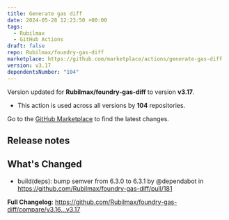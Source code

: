 ```yaml
---
title: Generate gas diff
date: 2024-05-28 12:23:50 +00:00
tags:
  - Rubilmax
  - GitHub Actions
draft: false
repo: Rubilmax/foundry-gas-diff
marketplace: https://github.com/marketplace/actions/generate-gas-diff
version: v3.17
dependentsNumber: "104"
---
```



Version updated for **Rubilmax/foundry-gas-diff** to version **v3.17**.
- This action is used across all versions by **104** repositories.

Go to the [GitHub Marketplace](https://github.com/marketplace/actions/generate-gas-diff) to find the latest changes.

## Release notes

## What's Changed
* build(deps): bump semver from 6.3.0 to 6.3.1 by @dependabot in https://github.com/Rubilmax/foundry-gas-diff/pull/181


**Full Changelog**: https://github.com/Rubilmax/foundry-gas-diff/compare/v3.16...v3.17
